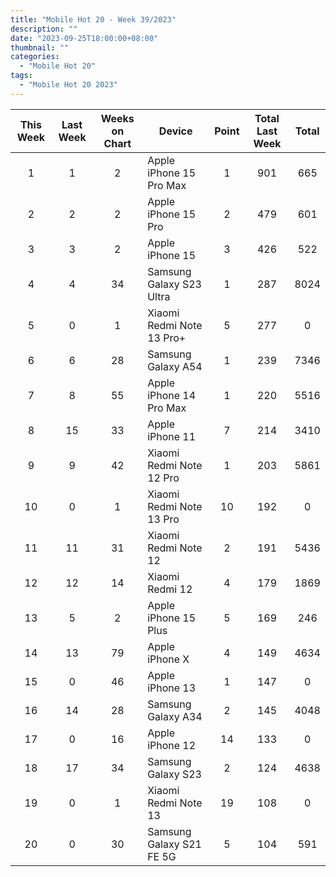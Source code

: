 ```yaml
---
title: "Mobile Hot 20 - Week 39/2023"
description: ""
date: "2023-09-25T18:00:00+08:00"
thumbnail: ""
categories:
  - "Mobile Hot 20"
tags:
  - "Mobile Hot 20 2023"
---
```

<!--more-->
|This Week|Last Week|Weeks on Chart|Device|Point|Total Last Week|Total|
|:---:|:---:|:---:|---|:---:|:---:|:---:|
|1|1|2|Apple iPhone 15 Pro Max|1|901|665|1566|
|2|2|2|Apple iPhone 15 Pro|2|479|601|1080|
|3|3|2|Apple iPhone 15|3|426|522|948|
|4|4|34|Samsung Galaxy S23 Ultra|1|287|8024|8311|
|5|0|1|Xiaomi Redmi Note 13 Pro+|5|277|0|277|
|6|6|28|Samsung Galaxy A54|1|239|7346|7585|
|7|8|55|Apple iPhone 14 Pro Max|1|220|5516|5736|
|8|15|33|Apple iPhone 11|7|214|3410|3624|
|9|9|42|Xiaomi Redmi Note 12 Pro|1|203|5861|6064|
|10|0|1|Xiaomi Redmi Note 13 Pro|10|192|0|192|
|11|11|31|Xiaomi Redmi Note 12|2|191|5436|5627|
|12|12|14|Xiaomi Redmi 12|4|179|1869|2048|
|13|5|2|Apple iPhone 15 Plus|5|169|246|415|
|14|13|79|Apple iPhone X|4|149|4634|4783|
|15|0|46|Apple iPhone 13|1|147|0|147|
|16|14|28|Samsung Galaxy A34|2|145|4048|4193|
|17|0|16|Apple iPhone 12|14|133|0|133|
|18|17|34|Samsung Galaxy S23|2|124|4638|4762|
|19|0|1|Xiaomi Redmi Note 13|19|108|0|108|
|20|0|30|Samsung Galaxy S21 FE 5G|5|104|591|695|
